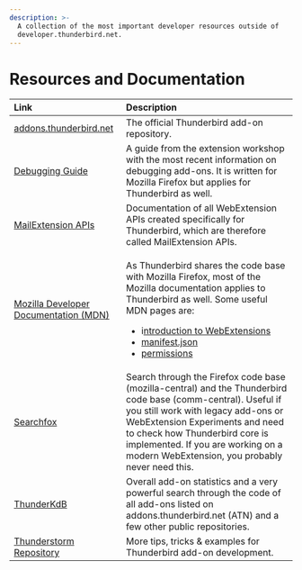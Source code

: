```yaml
---
description: >-
  A collection of the most important developer resources outside of
  developer.thunderbird.net.
---
```


# Resources and Documentation



<table>
  <thead>
    <tr>
      <th style="text-align:left">Link</th>
      <th style="text-align:left">Description</th>
    </tr>
  </thead>
  <tbody>
    <tr>
      <td style="text-align:left"><a href="https://addons.thunderbird.net">addons.thunderbird.net</a>
      </td>
      <td style="text-align:left">The official Thunderbird add-on repository.</td>
    </tr>
    <tr>
      <td style="text-align:left"><a href="https://extensionworkshop.com/documentation/develop/debugging/">Debugging Guide</a>
      </td>
      <td style="text-align:left">A guide from the extension workshop with the most recent information on
        debugging add-ons. It is written for Mozilla Firefox but applies for Thunderbird
        as well.</td>
    </tr>
    <tr>
      <td style="text-align:left"><a href="https://thunderbird-webextensions.readthedocs.io/en/68/">MailExtension APIs</a>
      </td>
      <td style="text-align:left">Documentation of all WebExtension APIs created specifically for Thunderbird,
        which are therefore called MailExtension APIs.</td>
    </tr>
    <tr>
      <td style="text-align:left"><a href="https://developer.mozilla.org/en-US/docs/Mozilla/Add-ons/WebExtensions">Mozilla Developer Documentation (MDN)</a>
      </td>
      <td style="text-align:left">
        <p>As Thunderbird shares the code base with Mozilla Firefox, most of the
          Mozilla documentation applies to Thunderbird as well. Some useful MDN pages
          are:</p>
        <ul>
          <li>i<a href="https://developer.mozilla.org/en-US/docs/Mozilla/Add-ons/WebExtensions">ntroduction to WebExtensions</a>
          </li>
          <li><a href="https://developer.mozilla.org/en-US/docs/Mozilla/Add-ons/WebExtensions/manifest.json">manifest.json</a>
          </li>
          <li><a href="https://developer.mozilla.org/en-US/docs/Mozilla/Add-ons/WebExtensions/manifest.json/permissions">permissions</a>
          </li>
        </ul>
      </td>
    </tr>
    <tr>
      <td style="text-align:left"><a href="https://searchfox.org/">Searchfox</a>
      </td>
      <td style="text-align:left">Search through the Firefox code base (mozilla-central) and the Thunderbird
        code base (comm-central). Useful if you still work with legacy add-ons
        or WebExtension Experiments and need to check how Thunderbird core is implemented.
        If you are working on a modern WebExtension, you probably never need this.</td>
    </tr>
    <tr>
      <td style="text-align:left"><a href="https://cleidigh.github.io/ThunderKdB/index.html">ThunderKdB</a>
      </td>
      <td style="text-align:left">Overall add-on statistics and a very powerful search through the code
        of all add-ons listed on addons.thunderbird.net (ATN) and a few other public
        repositories.</td>
    </tr>
    <tr>
      <td style="text-align:left"><a href="https://github.com/cleidigh/ThunderStorm">Thunderstorm Repository</a>
      </td>
      <td style="text-align:left">More tips, tricks &amp; examples for Thunderbird add-on development.</td>
    </tr>
  </tbody>
</table>
